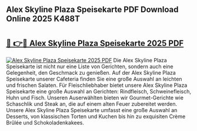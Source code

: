 ## Alex Skyline Plaza Speisekarte PDF Download Online 2025 K488T

# <h2><a href="http://gcbson.nevu.top/?p=Alex+Skyline+Plaza+Speisekarte">🔗 👉🔴 Alex Skyline Plaza Speisekarte 2025 PDF</a></h2>

[![Alex Skyline Plaza Speisekarte 2025 PDF](https://i.imgur.com/dBaPXMq.png)](http://gcbson.nevu.top/?p=Alex+Skyline+Plaza+Speisekarte)
Die Alex Skyline Plaza Speisekarte ist nicht nur eine Liste von Gerichten, sondern auch eine Gelegenheit, den Geschmack zu genießen. Auf der Alex Skyline Plaza Speisekarte unserer Cafeteria finden Sie eine große Auswahl an leichten und frischen Salaten. Für Fleischliebhaber bietet unsere Alex Skyline Plaza Speisekarte eine große Auswahl an Gerichten: Rindfleisch, Schweinefleisch, Huhn und Fisch. Unseren Auserwählten bieten wir Gourmet-Gerichte wie Schaschlik und Steak an, die auf einem alten Feuer zubereitet werden. Unsere Alex Skyline Plaza Speisekarte umfasst eine große Auswahl an Desserts, von klassischen Torten und Kuchen bis hin zu exquisiten Crème Brûlée und Schokoladenkakees.
